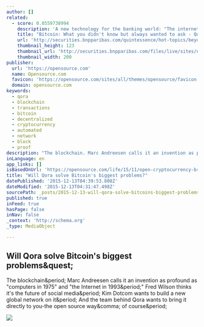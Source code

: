 ```yaml
---
author: []
related:
  - score: 0.8559738994
    description: 'A new technology for the banking world: "The internet of money" In 2008, an individual or group writing under the name of Satoshi Nakamoto published a paper that described a peer-to-peer version of electronic cash that "would allow online payments to be sent directly from one party to another without going through a financial institution".'
    title: "Bitcoin: What you didn't know but always wanted to ask - Quintessence"
    url: 'http://securities.bnpparibas.com/quintessence/hot-topics/beyond/bitcoin-and-blockchain-what-you.html'
    thumbnail_height: 123
    thumbnail_url: 'http://securities.bnpparibas.com/files/live/sites/quintessence/files/Related%20content/200x123_bitcoin.jpg'
    thumbnail_width: 200
publisher:
  url: 'https://opensource.com'
  name: Opensource.com
  favicon: 'https://opensource.com/sites/all/themes/opensource/favicon.ico'
  domain: opensource.com
keywords:
  - qora
  - blockchain
  - transactions
  - bitcoin
  - decentralized
  - cryptocurrency
  - automated
  - network
  - block
  - proof
description: "The blockchain. Marc Andreesen calls it an invention as profound as \"computers in 1975\" and \"the Internet in 1993.\" Fred Wilson thinks it's the future of social media. Kim Dotcom wants to build a new global network on it. And the team behind Qora wants to bring it directly to you-the open source way, of course."
inLanguage: en
app_links: []
isBasedOnUrl: 'https://opensource.com/life/15/11/open-cryptocurrency-brings-blockchain-people'
title: "Will Qora solve Bitcoin's biggest problems?"
datePublished: '2015-12-13T04:39:53.808Z'
dateModified: '2015-12-13T04:31:47.498Z'
sourcePath: _posts/2015-12-13-will-qora-solve-bitcoins-biggest-problems.md
published: true
inFeed: true
hasPage: false
inNav: false
_context: 'http://schema.org'
_type: MediaObject

---
```

<article style=""><h1>Will Qora solve Bitcoin's biggest problems&amp;quest;</h1><p>The blockchain&amp;period; Marc Andreesen calls it an invention as profound as "computers in 1975" and "the Internet in 1993&amp;period;" Fred Wilson thinks it's the future of social media&amp;period; Kim Dotcom wants to build a new global network on it&amp;period; And the team behind Qora wants to bring it directly to you-the open source way&amp;comma; of course&amp;period;</p><img src="https://opensource.com/sites/default/files/images/law/LAW_fedora_cla.png" /></article>